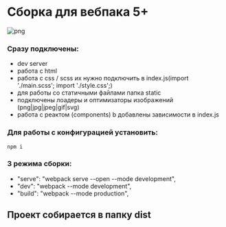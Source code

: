 # Сборка для вебпака 5+

<img src="https://github.com/AntonLihtar/webpac_config/assets/111772207/9724e5a7-6038-42d8-a508-cf4322ea44be" alt="png">

### Сразу подключены:

- dev server 
- работа с html 
- работа с css / scss их нужно подключить в index.js(import './main.scss';
import './style.css';) 
- для работы со статичными файлами папка static
- подключены лоадеры и оптимизаторы изображений (png|jpg|jpeg|gif|svg)
- работа с реактом (components) b добавлены зависимости в index.js

### Для работы с конфигурацией установить:

  `npm i`

### 3 режима сборки:
  - "serve": "webpack serve --open --mode development",
  - "dev": "webpack --mode development",
  - "build": "webpack --mode production",

## Проект собирается в папку dist
 
